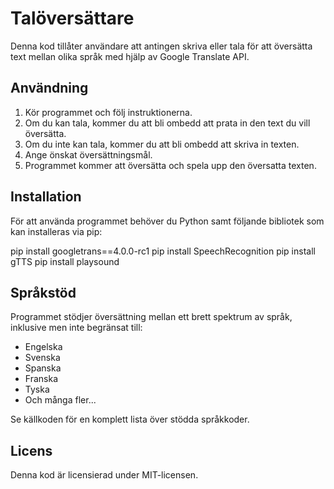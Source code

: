 # Talöversättare

Denna kod tillåter användare att antingen skriva eller tala för att översätta text mellan olika språk med hjälp av Google Translate API.

## Användning

1. Kör programmet och följ instruktionerna.
2. Om du kan tala, kommer du att bli ombedd att prata in den text du vill översätta.
3. Om du inte kan tala, kommer du att bli ombedd att skriva in texten.
4. Ange önskat översättningsmål.
5. Programmet kommer att översätta och spela upp den översatta texten.

## Installation

För att använda programmet behöver du Python samt följande bibliotek som kan installeras via pip:

pip install googletrans==4.0.0-rc1
pip install SpeechRecognition
pip install gTTS
pip install playsound

## Språkstöd

Programmet stödjer översättning mellan ett brett spektrum av språk, inklusive men inte begränsat till:

- Engelska
- Svenska
- Spanska
- Franska
- Tyska
- Och många fler...

Se källkoden för en komplett lista över stödda språkkoder.

## Licens

Denna kod är licensierad under MIT-licensen. 
